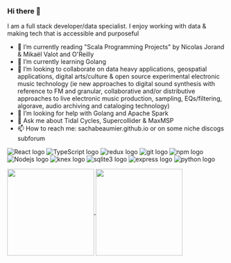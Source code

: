 ### Hi there 👋

I am a full stack developer/data specialist. I enjoy working with data & making tech that is accessible and purposeful



- 🔭 I’m currently reading "Scala Programming Projects" by Nicolas Jorand & Mikaël Valot and O'Reilly 
- 🌱 I’m currently learning Golang
- 👯 I’m looking to collaborate on data heavy applications, geospatial applications, digital arts/culture & open source experimental electronic music technology (ie new approaches to digital sound synthesis with reference to FM and granular, collaborative and/or distributive approaches to live electronic music production, sampling, EQs/filtering, algorave, audio archiving and cataloging technology)
- 🤔 I’m looking for help with Golang and Apache Spark
- 💬 Ask me about Tidal Cycles, Supercollider & MaxMSP
- 📫 How to reach me: sachabeaumier.github.io or on some niche discogs subforum

<p>
  <img alt="React logo" src="https://img.shields.io/badge/-React-45b8d8?style=flat-square&logo=react&logoColor=white" />  
  <img alt="TypeScript logo" src="https://img.shields.io/badge/-TypeScript-007ACC?style=flat-square&logo=typescript&logoColor=white" />
  <img alt="redux logo" src="https://img.shields.io/badge/-Redux-764ABC?style=flat-square&logo=redux&logoColor=white" />
  <img alt="git logo" src="https://img.shields.io/badge/-Git-F05032?style=flat-square&logo=git&logoColor=white" />   
  <img alt="npm logo" src="https://img.shields.io/badge/-NPM-CB3837?style=flat-square&logo=npm&logoColor=white" />  
  <img alt="Nodejs logo" src="https://img.shields.io/badge/-Nodejs-43853d?style=flat-square&logo=Node.js&logoColor=white" />
  <img alt="knex logo" src="https://img.shields.io/badge/knex-orange?style=flat-square" />
  <img alt="sqlite3 logo" src="https://img.shields.io/badge/SQLite3-003B57.svg?style=flat-square&logo=SQLite&logoColor=white" />
  <img alt="express logo" src="https://img.shields.io/badge/Express-000000.svg?style=flat-square&logo=Express&logoColor=white" />
  <img alt="python logo" src="https://img.shields.io/badge/Python-FFFFFF.svg?style=flat-square&logo=Python&logoColor=yellow" />
  
</p>


<a href="https://github.com/sachabeaumier/github-readme-stats">
  <img height=200 align="center" src="https://github-readme-stats.vercel.app/api?username=sachabeaumier" />
</a>
<a href="https://github.com/sachabeaumier/convoychat">
  <img height=200 align="center" src="https://github-readme-stats.vercel.app/api/top-langs?username=sachabeaumier&layout=compact&langs_count=8&card_width=320" />
</a>


